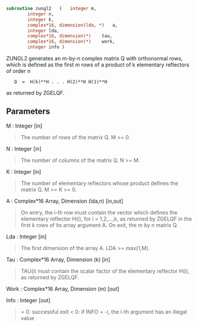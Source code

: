 ```fortran
subroutine zungl2	(	integer	m,
		integer	n,
		integer	k,
		complex*16, dimension(lda, *)	a,
		integer	lda,
		complex*16, dimension(*)	tau,
		complex*16, dimension(*)	work,
		integer	info )
```

 ZUNGL2 generates an m-by-n complex matrix Q with orthonormal rows,
 which is defined as the first m rows of a product of k elementary
 reflectors of order n

       Q  =  H(k)**H . . . H(2)**H H(1)**H

 as returned by ZGELQF.

## Parameters
M : Integer [in]
> The number of rows of the matrix Q. M >= 0.

N : Integer [in]
> The number of columns of the matrix Q. N >= M.

K : Integer [in]
> The number of elementary reflectors whose product defines the
> matrix Q. M >= K >= 0.

A : Complex*16 Array, Dimension (lda,n) [in,out]
> On entry, the i-th row must contain the vector which defines
> the elementary reflector H(i), for i = 1,2,...,k, as returned
> by ZGELQF in the first k rows of its array argument A.
> On exit, the m by n matrix Q.

Lda : Integer [in]
> The first dimension of the array A. LDA >= max(1,M).

Tau : Complex*16 Array, Dimension (k) [in]
> TAU(i) must contain the scalar factor of the elementary
> reflector H(i), as returned by ZGELQF.

Work : Complex*16 Array, Dimension (m) [out]

Info : Integer [out]
> = 0: successful exit
> < 0: if INFO = -i, the i-th argument has an illegal value

